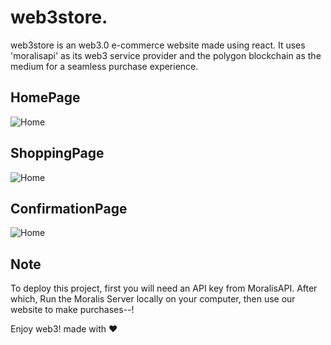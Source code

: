 
# web3store.

web3store is an web3.0 e-commerce website made using react. It uses 'moralisapi' as its web3 service provider and the polygon blockchain as the medium for a seamless purchase experience.




## HomePage

![Home](https://github.com/zakm7/FYProject-Grp12/assets/73174780/984f0a6c-e96f-4fea-a0d1-4fc28ee33283)

## ShoppingPage

![Home](https://github.com/zakm7/FYProject-Grp12/assets/73174780/c964a149-cb23-4258-a29f-6fe37b219d5c)

## ConfirmationPage

![Home](https://github.com/zakm7/FYProject-Grp12/assets/73174780/4c31b1d6-f7a9-47e5-bd95-dea481484cfa)



## Note

To deploy this project, first you will need an API key from MoralisAPI. After which, Run the Moralis Server locally on your computer, then use our website to make purchases--!

Enjoy web3!
made with ❤️
